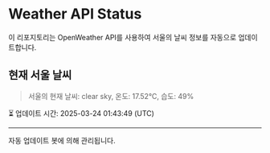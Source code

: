 
# Weather API Status

이 리포지토리는 OpenWeather API를 사용하여 서울의 날씨 정보를 자동으로 업데이트합니다.

## 현재 서울 날씨
> 서울의 현재 날씨: clear sky, 온도: 17.52°C, 습도: 49%

⏳ 업데이트 시간: 2025-03-24 01:43:49 (UTC)

---
자동 업데이트 봇에 의해 관리됩니다.
